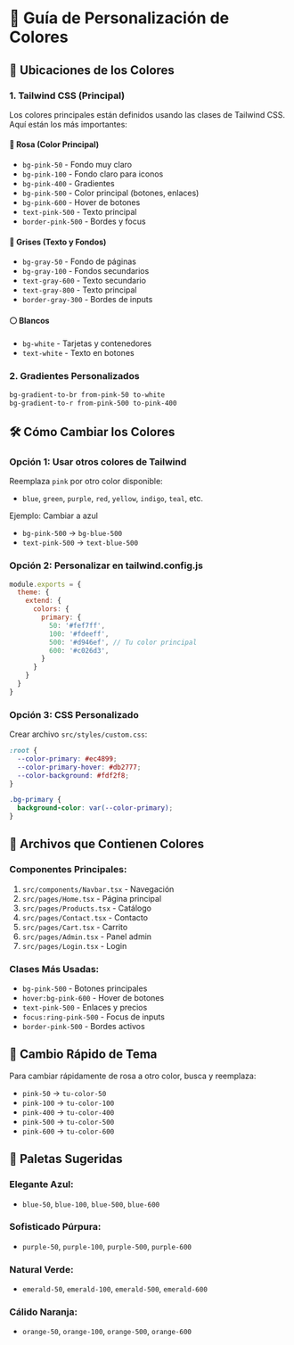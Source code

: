 # 🎨 Guía de Personalización de Colores

## 📍 **Ubicaciones de los Colores**

### **1. Tailwind CSS (Principal)**
Los colores principales están definidos usando las clases de Tailwind CSS. Aquí están los más importantes:

#### **🌸 Rosa (Color Principal)**
- `bg-pink-50` - Fondo muy claro
- `bg-pink-100` - Fondo claro para iconos
- `bg-pink-400` - Gradientes
- `bg-pink-500` - Color principal (botones, enlaces)
- `bg-pink-600` - Hover de botones
- `text-pink-500` - Texto principal
- `border-pink-500` - Bordes y focus

#### **🔘 Grises (Texto y Fondos)**
- `bg-gray-50` - Fondo de páginas
- `bg-gray-100` - Fondos secundarios
- `text-gray-600` - Texto secundario
- `text-gray-800` - Texto principal
- `border-gray-300` - Bordes de inputs

#### **⚪ Blancos**
- `bg-white` - Tarjetas y contenedores
- `text-white` - Texto en botones

### **2. Gradientes Personalizados**
```css
bg-gradient-to-br from-pink-50 to-white
bg-gradient-to-r from-pink-500 to-pink-400
```

## 🛠️ **Cómo Cambiar los Colores**

### **Opción 1: Usar otros colores de Tailwind**
Reemplaza `pink` por otro color disponible:
- `blue`, `green`, `purple`, `red`, `yellow`, `indigo`, `teal`, etc.

Ejemplo: Cambiar a azul
- `bg-pink-500` → `bg-blue-500`
- `text-pink-500` → `text-blue-500`

### **Opción 2: Personalizar en tailwind.config.js**
```javascript
module.exports = {
  theme: {
    extend: {
      colors: {
        primary: {
          50: '#fef7ff',
          100: '#fdeeff', 
          500: '#d946ef', // Tu color principal
          600: '#c026d3',
        }
      }
    }
  }
}
```

### **Opción 3: CSS Personalizado**
Crear archivo `src/styles/custom.css`:
```css
:root {
  --color-primary: #ec4899;
  --color-primary-hover: #db2777;
  --color-background: #fdf2f8;
}

.bg-primary {
  background-color: var(--color-primary);
}
```

## 📂 **Archivos que Contienen Colores**

### **Componentes Principales:**
1. `src/components/Navbar.tsx` - Navegación
2. `src/pages/Home.tsx` - Página principal
3. `src/pages/Products.tsx` - Catálogo
4. `src/pages/Contact.tsx` - Contacto
5. `src/pages/Cart.tsx` - Carrito
6. `src/pages/Admin.tsx` - Panel admin
7. `src/pages/Login.tsx` - Login

### **Clases Más Usadas:**
- `bg-pink-500` - Botones principales
- `hover:bg-pink-600` - Hover de botones
- `text-pink-500` - Enlaces y precios
- `focus:ring-pink-500` - Focus de inputs
- `border-pink-500` - Bordes activos

## 🎯 **Cambio Rápido de Tema**

Para cambiar rápidamente de rosa a otro color, busca y reemplaza:
- `pink-50` → `tu-color-50`
- `pink-100` → `tu-color-100`
- `pink-400` → `tu-color-400`
- `pink-500` → `tu-color-500`
- `pink-600` → `tu-color-600`

## 🌈 **Paletas Sugeridas**

### **Elegante Azul:**
- `blue-50`, `blue-100`, `blue-500`, `blue-600`

### **Sofisticado Púrpura:**
- `purple-50`, `purple-100`, `purple-500`, `purple-600`

### **Natural Verde:**
- `emerald-50`, `emerald-100`, `emerald-500`, `emerald-600`

### **Cálido Naranja:**
- `orange-50`, `orange-100`, `orange-500`, `orange-600`